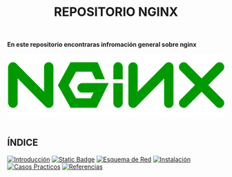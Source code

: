 # <h1 align="center"> REPOSITORIO NGINX </h1>
<br> 

**En este repositorio encontraras infromación general sobre nginx**

<img src="https://github.com/josemanuellamprea/Nginx/blob/main/img/nginx.png?raw=true"/>

<br> 
<br> 

## **ÍNDICE** 

[![Introducción](https://img.shields.io/badge/Introduccion-red?style=for-the-badge&color=%230fc830)](./Introducción.md)
[![Static Badge](https://img.shields.io/badge/Comparativa-red?style=for-the-badge&color=%230fc830)](./Comparativa.md)
[![Esquema de Red](https://img.shields.io/badge/Esquema%20de%20Red-red?style=for-the-badge&color=%230fc830)](./EsquemaRed.md)
[![Instalación](https://img.shields.io/badge/Instalacion-red?style=for-the-badge&color=%230fc830)](./Instalación.md)
[![Casos Practicos](https://img.shields.io/badge/Casos%20Practicos-red?style=for-the-badge&color=%230fc830)](CasosPracticos.md)
[![Referencias](https://img.shields.io/badge/Referencias-red?style=for-the-badge&color=%230fc830)](./Referencias.md)









